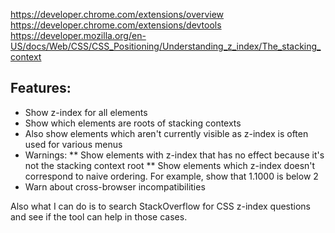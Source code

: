 https://developer.chrome.com/extensions/overview
https://developer.chrome.com/extensions/devtools
https://developer.mozilla.org/en-US/docs/Web/CSS/CSS_Positioning/Understanding_z_index/The_stacking_context


Features:
---------
* Show z-index for all elements
* Show which elements are roots of stacking contexts
* Also show elements which aren't currently visible as z-index is often used for various menus
* Warnings:
** Show elements with z-index that has no effect because it's not the stacking context root
** Show elements which z-index doesn't correspond to naive ordering. For example, show that 1.1000 is below 2
* Warn about cross-browser incompatibilities

Also what I can do is to search StackOverflow for CSS z-index questions and see if the tool can help in those cases.
